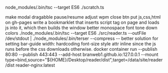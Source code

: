 node_modules/.bin/tsc --target ES6 ./scratch.ts

make modal dragabble
pause/resume
adjust wpm
close btn
put js,css,html on gh-pages
write a bookmarklet that inserts script tag on page and loads js into it, which then builds the window
better monospace font
tone down colors
./node_modules/.bin/tsc --target ES6 ./src/reader.ts --outFile /dev/stdout | ./node_modules/.bin/terser --compress --
better solution for setting bar-guide width: hardcoding font-size style attr inline since the js runs before the css downloads otherwise. docker container run --publish 80:80 --publish 443:443 --add-host branweb1.github.io:127.0.0.1 --mount type=bind,source="${HOME}/Desktop/reader/dist",target=/data/site/reader/dist reader-nginx:latest